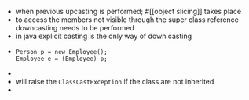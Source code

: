 - when previous upcasting is performed; 
  #[[object slicing]] takes place
- to access the members not visible through the super class reference downcasting needs to be performed
- in java explicit casting is the only way of down casting
- ```
  Person p = new Employee();
  Employee e = (Employee) p;
  ```
-
- will raise the `ClassCastException` if the class are not inherited
-